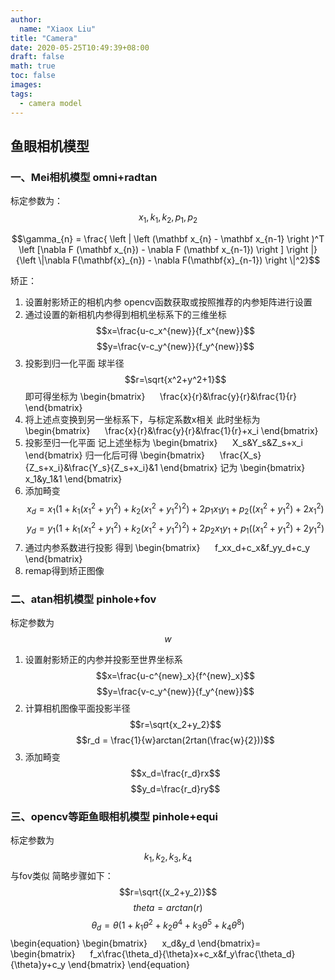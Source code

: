 ```yaml
---
author:
  name: "Xiaox Liu"
title: "Camera"
date: 2020-05-25T10:49:39+08:00
draft: false
math: true
toc: false
images:
tags:
  - camera model
---
```

<!-- <script type="text/javascript" src="http://cdn.mathjax.org/mathjax/latest/MathJax.js?config=default"></script> -->
<!-- <script src="https://polyfill.io/v3/polyfill.min.js?features=es6"></script>
<script id="MathJax-script" async src="https://cdn.jsdelivr.net/npm/mathjax@3/es5/tex-mml-chtml.js"></script> -->

## 鱼眼相机模型
### 一、Mei相机模型 omni+radtan
标定参数为：
$$x_1,k_1,k_2,p_1,p_2$$

$$\gamma_{n} = \frac{ \left | \left (\mathbf x_{n} - \mathbf x_{n-1} \right )^T \left [\nabla F (\mathbf x_{n}) - \nabla F (\mathbf x_{n-1}) \right ] \right |}{\left \|\nabla F(\mathbf{x}_{n}) - \nabla F(\mathbf{x}_{n-1}) \right \|^2}$$

矫正：
1. 设置射影矫正的相机内参
opencv函数获取或按照推荐的内参矩阵进行设置
2. 通过设置的新相机内参得到相机坐标系下的三维坐标
$$x=\frac{u-c_x^{new}}{f_x^{new}}$$
$$y=\frac{v-c_y^{new}}{f_y^{new}}$$
3. 投影到归一化平面
球半径 $$r=\sqrt{x^2+y^2+1}$$
即可得坐标为
\begin{bmatrix} 
    \frac{x}{r}&\frac{y}{r}&\frac{1}{r}
\end{bmatrix}
4. 将上述点变换到另一坐标系下，与标定系数x相关
此时坐标为
\begin{bmatrix} 
    \frac{x}{r}&\frac{y}{r}&\frac{1}{r}+x_i
\end{bmatrix}
5. 投影至归一化平面
记上述坐标为
\begin{bmatrix} 
    X_s&Y_s&Z_s+x_i
\end{bmatrix}
归一化后可得
\begin{bmatrix} 
    \frac{X_s}{Z_s+x_i}&\frac{Y_s}{Z_s+x_i}&1
\end{bmatrix}
记为
\begin{bmatrix} 
    x_1&y_1&1
\end{bmatrix}
6. 添加畸变
$$x_d=x_1(1+k_1(x^2_1+y^2_1)+k_2{(x^2_1+y^2_1)}^2)+2p_1x_1y_1+
p_2({(x^2_1+y^2_1)+2x^2_1})$$
$$y_d=y_1(1+k_1(x^2_1+y^2_1)+k_2{(x^2_1+y^2_1)}^2)+2p_2x_1y_1+
p_1({(x^2_1+y^2_1)+2y^2_1})$$
7. 通过内参系数进行投影
得到
\begin{bmatrix} 
    f_xx_d+c_x&f_yy_d+c_y
\end{bmatrix}
8. remap得到矫正图像

### 二、atan相机模型 pinhole+fov
标定参数为
$$w$$
1. 设置射影矫正的内参并投影至世界坐标系
$$x=\frac{u-c^{new}_x}{f^{new}_x}$$
$$y=\frac{v-c_y^{new}}{f_y^{new}}$$
2. 计算相机图像平面投影半径
$$r=\sqrt{x_2+y_2}$$
$$r_d = \frac{1}{w}arctan(2rtan(\frac{w}{2}))$$
3. 添加畸变
$$x_d=\frac{r_d}rx$$
$$y_d=\frac{r_d}ry$$

### 三、opencv等距鱼眼相机模型 pinhole+equi
标定参数为
$$k_1,k_2,k_3,k_4$$
与fov类似
简略步骤如下：
$$r=\sqrt{(x_2+y_2)}$$
$$theta=arctan({r})$$
$$\theta_d=\theta(1+k_1\theta^2+k_2\theta^4+k_3\theta^5+k_4\theta^8)$$
\begin{equation}
\begin{bmatrix} 
    x_d&y_d
\end{bmatrix}=
\begin{bmatrix} 
    f_x\frac{\theta_d}{\theta}x+c_x&f_y\frac{\theta_d}{\theta}y+c_y
\end{bmatrix}
\end{equation}